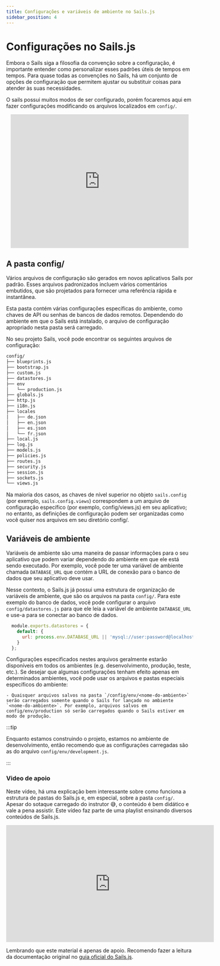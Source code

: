 ```yaml
---
title: Configurações e variáveis de ambiente no Sails.js
sidebar_position: 4
---
```


# Configurações no Sails.js

Embora o Sails siga a filosofia da convenção sobre a configuração, é importante entender como personalizar esses padrões úteis de tempos em tempos. Para quase todas as convenções no Sails, há um conjunto de opções de configuração que permitem ajustar ou substituir coisas para atender às suas necessidades.

O sails possui muitos modos de ser configurado, porém focaremos aqui em fazer configurações modificando os arquivos localizados em `config/`.

<center>
<iframe src="https://giphy.com/embed/6vj5quVNRhoQw" width="480" height="360" frameBorder="0" class="giphy-embed" allowFullScreen></iframe>
</center>

## A pasta config/

Vários arquivos de configuração são gerados em novos aplicativos Sails por padrão. Esses arquivos padronizados incluem vários comentários embutidos, que são projetados para fornecer uma referência rápida e instantânea.

Esta pasta contém várias configurações específicas do ambiente, como chaves de API ou senhas de bancos de dados remotos. Dependendo do ambiente em que o Sails está instalado, o arquivo de configuração apropriado nesta pasta será carregado.

No seu projeto Sails, você pode encontrar os seguintes arquivos de configuração:

```bash
config/
├── blueprints.js
├── bootstrap.js
├── custom.js
├── datastores.js
├── env
│   └── production.js
├── globals.js
├── http.js
├── i18n.js
├── locales
│   ├── de.json
│   ├── en.json
│   ├── es.json
│   └── fr.json
├── local.js
├── log.js
├── models.js
├── policies.js
├── routes.js
├── security.js
├── session.js
├── sockets.js
└── views.js
```

Na maioria dos casos, as chaves de nível superior no objeto `sails.config` (por exemplo, `sails.config.views`) correspondem a um arquivo de configuração específico (por exemplo, config/views.js) em seu aplicativo; no entanto, as definições de configuração podem ser organizadas como você quiser nos arquivos em seu diretório config/.


## Variáveis de ambiente

Variáveis de ambiente são uma maneira de passar informações para o seu aplicativo que podem variar dependendo do ambiente em que ele está sendo executado. Por exemplo, você pode ter uma variável de ambiente chamada `DATABASE_URL` que contém a URL de conexão para o banco de dados que seu aplicativo deve usar.

Nesse contexto, o Sails.js já possui uma estrutura de organização de variáveis de ambiente, que são os arquivos na pasta `config/`. Para este exemplo do banco de dados, você pode configurar o arquivo `config/datastores.js` para que ele leia a variável de ambiente `DATABASE_URL` e use-a para se conectar ao banco de dados.


```javascript
  module.exports.datastores = {
    default: {
      url: process.env.DATABASE_URL || 'mysql://user:password@localhost:3306/dbname'
    }
  };
```

Configurações especificados nestes arquivos geralmente estarão disponíveis em todos os ambientes (e.g. desenvolvimento, produção, teste, etc.). Se desejar que algumas configurações tenham efeito apenas em determinados ambientes, você pode usar os arquivos e pastas especiais específicos do ambiente:

    - Quaisquer arquivos salvos na pasta `/config/env/<nome-do-ambiente>` serão carregados somente quando o Sails for lançado no ambiente `<nome-do-ambiente>`. Por exemplo, arquivos salvos em config/env/production só serão carregados quando o Sails estiver em modo de produção.

  :::tip
  
  Enquanto estamos construindo o projeto, estamos no ambiente de desenvolvimento, então recomendo que as configurações carregadas são as do arquivo `config/env/development.js`.
  
  :::

### Video de apoio

Neste vídeo, há uma explicação bem interessante sobre como funciona a estrutura de pastas do Sails.js e, em especial, sobre a pasta `config/`. Apesar do sotaque carregado do instrutor 😅, o conteúdo é bem didático e vale a pena assistir. Este vídeo faz parte de uma playlist ensinando diversos conteúdos de Sails.js. 

<center>
<iframe width="560" height="315" src="https://www.youtube.com/embed/yQFt2VlBvqQ" title="LESSON 3 - Understanding Sails Directory Structure" frameborder="0" allow="accelerometer; autoplay; clipboard-write; encrypted-media; gyroscope; picture-in-picture" allowfullscreen></iframe>
</center>

Lembrando que este material é apenas de apoio. Recomendo fazer a leitura da documentação original no [guia oficial do Sails.js](https://sailsjs.com/documentation/concepts/configuration).
    
